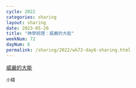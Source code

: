 ```yaml
---
cycle: 2022
categories: sharing
layout: sharing
date: 2023-05-20
title: "神學梳理：威嚴的大能"
weekNum: 72
dayNum: 6
permalink: /sharing/2022/wk72-day6-sharing.html
---
```


[威嚴的大能](https://eccseattle.github.io/media/sharing/2022/wk072/2023-05-20-bin.m4a)

`小錢`
